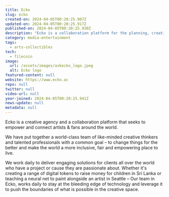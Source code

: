 ```yaml
---
title: Ecko
slug: ecko
created-on: 2024-04-05T00:20:25.907Z
updated-on: 2024-04-05T00:20:25.917Z
published-on: 2024-04-05T00:20:25.930Z
description: "Ecko is a collaboration platform for the planning, creation, and monetisation of multi-drop mission driven NFT campaigns."
category: media-entertainment
tags:
  - arts-collectibles
tech:
  - filecoin
image:
  url: /assets/images/askecko_logo.jpeg
  alt: Ecko logo
featured-content: null
website: https://www.ecko.ac
repo: null
twitter: null
video-url: null
year-joined: 2024-04-05T00:20:25.941Z
news-update: null
metadata: null
---
```


Ecko is a creative agency and a collaboration platform that seeks to empower and connect artists & fans around the world.

We have put together a world-class team of like-minded creative thinkers and talented professionals with a common goal – to change things for the better and make the world a more inclusive, fair and empowering place to live.

We work daily to deliver engaging solutions for clients all over the world who have a project or cause they are passionate about. Whether it's creating a range of digital tokens to raise money for children in Sri Lanka or teaching a neural net to paint alongside an artist in Seattle – Our team in Ecko, works daily to stay at the bleeding edge of technology and leverage it to push the boundaries of what is possible in the creative space.
